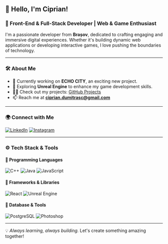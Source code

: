## 👋 Hello, I'm Ciprian!  
### 🚀 Front-End & Full-Stack Developer | Web & Game Enthusiast

I'm a passionate developer from **Brașov**, dedicated to crafting engaging and immersive digital experiences. Whether it's building dynamic web applications or developing interactive games, I love pushing the boundaries of technology. 

---

### 🛠️ About Me
- 🔭 Currently working on **ECHO CITY**, an exciting new project.
- 🌱 Exploring **Unreal Engine** to enhance my game development skills.
- 👨‍💻 Check out my projects: [GitHub Projects](https://github.com/kiprinel05?tab=repositories)
- 📫 Reach me at **ciprian.dumitrasc@gmail.com**

---

### 🌍 Connect with Me
[![LinkedIn](https://img.shields.io/badge/LinkedIn-0A66C2?style=for-the-badge&logo=linkedin&logoColor=white)](https://linkedin.com/in/cipriann05)
[![Instagram](https://img.shields.io/badge/Instagram-E4405F?style=for-the-badge&logo=instagram&logoColor=white)](https://instagram.com/cipriann05)

---

### ⚙️ Tech Stack & Tools

#### 🔹 Programming Languages
![C++](https://img.shields.io/badge/C++-00599C?style=for-the-badge&logo=cplusplus&logoColor=white) 
![Java](https://img.shields.io/badge/Java-007396?style=for-the-badge&logo=java&logoColor=white) 
![JavaScript](https://img.shields.io/badge/JavaScript-F7DF1E?style=for-the-badge&logo=javascript&logoColor=black)

#### 🔹 Frameworks & Libraries
![React](https://img.shields.io/badge/React-20232A?style=for-the-badge&logo=react&logoColor=61DAFB)
![Unreal Engine](https://img.shields.io/badge/Unreal%20Engine-313131?style=for-the-badge&logo=unrealengine&logoColor=white)

#### 🔹 Database & Tools
![PostgreSQL](https://img.shields.io/badge/PostgreSQL-336791?style=for-the-badge&logo=postgresql&logoColor=white)
![Photoshop](https://img.shields.io/badge/Adobe%20Photoshop-31A8FF?style=for-the-badge&logo=adobephotoshop&logoColor=white)

---

💡 *Always learning, always building.* Let's create something amazing together!
